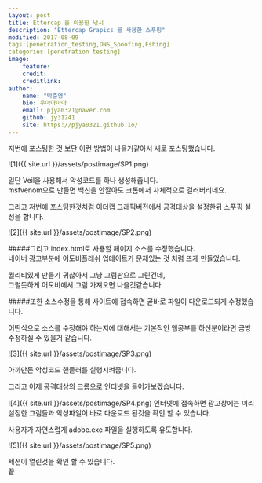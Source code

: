 ```yaml
---
layout: post
title: Ettercap 을 이용한 낚시
description: "Ettercap Grapics 를 사용한 스푸핑"
modified: 2017-08-09
tags:[penetration_testing,DNS_Spoofing,Fshing]
categories:[penetration testing]
image:
    feature:
    credit:
    creditlink:
author:
    name: "박준영"
    bio: 우아아아아
    email: pjya0321@naver.com
    github: jy31241
    site: https://pjya0321.github.io/
---
```

저번에 포스팅한 것 보단 이런 방법이 나을거같아서 새로 포스팅했습니다.  

![1]({{ site.url }}/assets/postimage/SP1.png)

일단 Veil을 사용해서 악성코드를 하나 생성해줍니다.  
msfvenom으로 만들면 백신을 안깔아도 크롬에서 자체적으로 걸러버리네요.  

그리고 저번에 포스팅한것처럼 이더캡 그래픽버전에서 공격대상을 설정한뒤 스푸핑 설정을 합니다.  

![2]({{ site.url }}/assets/postimage/SP2.png)

#####그리고 index.html로 사용할 페이지 소스를 수정했습니다.  
네이버 광고부분에 어도비플레쉬 업데이트가 문제있는 것 처럼 뜨게 만들었습니다.  

퀄리티있게 만들기 귀찮아서 그냥 그림판으로 그린건데,  
그럴듯하게 어도비에서 그림 가져오면 나을것같습니다.  

#####또한 소스수정을 통해 사이트에 접속하면 곧바로 파일이 다운로드되게 수정했습니다.  

어떤식으로 소스를 수정해야 하는지에 대해서는 기본적인 웹공부를 하신분이라면 금방 수정하실 수 있을거 같습니다.  

![3]({{ site.url }}/assets/postimage/SP3.png)

아까만든 악성코드 핸들러를 실행시켜줍니다.  

그리고 이제 공격대상의 크롬으로 인터넷을 들어가보겠습니다.  

![4]({{ site.url }}/assets/postimage/SP4.png)
인터넷에 접속하면 광고창에는 미리 설정한 그림들과 악성파일이 바로 다운로드 된것을 확인 할 수 있습니다.  

사용자가 자연스럽게 adobe.exe 파일을 실행하도록 유도합니다.  

![5]({{ site.url }}/assets/postimage/SP5.png)

세션이 열린것을 확인 할 수 있습니다.  
끝  